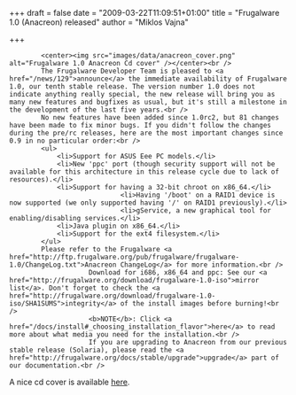 
+++
draft = false
date = "2009-03-22T11:09:51+01:00"
title = "Frugalware 1.0 (Anacreon) released"
author = "Miklos Vajna"

+++

            <center><img src="images/data/anacreon_cover.png" alt="Frugalware 1.0 Anacreon Cd cover" /></center><br />
            The Frugalware Developer Team is pleased to <a href="/news/129">announce</a> the immediate availability of Frugalware 1.0, our tenth stable release. The version number 1.0 does not indicate anything really special, the new release will bring you as many new features and bugfixes as usual, but it's still a milestone in the development of the last five years.<br />
            No new features have been added since 1.0rc2, but 81 changes have been made to fix minor bugs. If you didn't follow the changes during the pre/rc releases, here are the most important changes since 0.9 in no particular order:<br />
            <ul>
                <li>Support for ASUS Eee PC models.</li>
                <li>New 'ppc' port (though security support will not be available for this architecture in this release cycle due to lack of resources).</li>
                <li>Support for having a 32-bit chroot on x86_64.</li>
                                <li>Having '/boot' on a RAID1 device is now supported (we only supported having '/' on RAID1 previously).</li>
                                <li>gService, a new graphical tool for enabling/disabling services.</li>
                <li>Java plugin on x86_64.</li>
                <li>Support for the ext4 filesystem.</li>
            </ul>
            Please refer to the Frugalware <a href="http://ftp.frugalware.org/pub/frugalware/frugalware-1.0/ChangeLog.txt">Anacreon ChangeLog</a> for more information.<br />
                        Download for i686, x86_64 and ppc: See our <a href="http://frugalware.org/download/frugalware-1.0-iso">mirror list</a>. Don't forget to check the <a href="http://frugalware.org/download/frugalware-1.0-iso/SHA1SUMS">integrity</a> of the install images before burning!<br />
                        <b>NOTE</b>: Click <a href="/docs/install#_choosing_installation_flavor">here</a> to read more about what media you need for the installation.<br />
                        If you are upgrading to Anacreon from our previous stable release (Solaria), please read the <a href="http://frugalware.org/docs/stable/upgrade">upgrade</a> part of our documentation.<br />
A nice cd cover is available <a href="http://frugalware.org/~devil505/artwork10/cover">here</a>.<br />
            
        